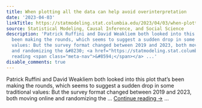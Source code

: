 ```yaml
---
title: When plotting all the data can help avoid overinterpretation
date: '2023-04-03'
linkTitle: https://statmodeling.stat.columbia.edu/2023/04/03/when-plotting-all-the-data-can-help-avoid-overinterpretation/
source: Statistical Modeling, Causal Inference, and Social Science
description: 'Patrick Ruffini and David Weakliem both looked into this plot that&#8217;s
  been making the rounds, which seems to suggest a sudden drop in some traditional
  values: But the survey format changed between 2019 and 2023, both moving online
  and randomizing the &#8230; <a href="https://statmodeling.stat.columbia.edu/2023/04/03/when-plotting-all-the-data-can-help-avoid-overinterpretation/">Continue
  reading <span class="meta-nav">&#8594;</span></a> ...'
disable_comments: true
---
```

Patrick Ruffini and David Weakliem both looked into this plot that&#8217;s been making the rounds, which seems to suggest a sudden drop in some traditional values: But the survey format changed between 2019 and 2023, both moving online and randomizing the &#8230; <a href="https://statmodeling.stat.columbia.edu/2023/04/03/when-plotting-all-the-data-can-help-avoid-overinterpretation/">Continue reading <span class="meta-nav">&#8594;</span></a> ...
